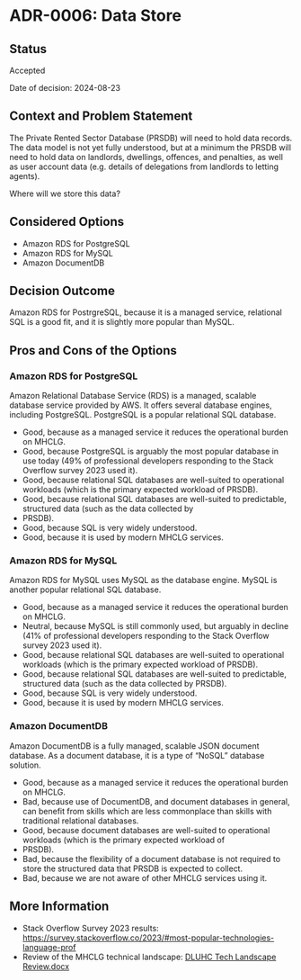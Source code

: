 # ADR-0006: Data Store

## Status

Accepted

Date of decision: 2024-08-23

## Context and Problem Statement

The Private Rented Sector Database (PRSDB) will need to hold data records. The data model is not yet fully understood,
but at a minimum the PRSDB will need to hold data on landlords, dwellings, offences, and penalties, as well as user
account data (e.g. details of delegations from landlords to letting agents).

Where will we store this data?

## Considered Options

* Amazon RDS for PostgreSQL
* Amazon RDS for MySQL 
* Amazon DocumentDB

## Decision Outcome

Amazon RDS for PostrgreSQL, because it is a managed service, relational SQL is a good fit, and it is slightly more
popular than MySQL.

## Pros and Cons of the Options

### Amazon RDS for PostgreSQL

Amazon Relational Database Service (RDS) is a managed, scalable database service provided by AWS. It offers several
database engines, including PostgreSQL. PostgreSQL is a popular relational SQL database.
* Good, because as a managed service it reduces the operational burden on MHCLG.
* Good, because PostgreSQL is arguably the most popular database in use today (49% of professional developers responding
  to the Stack Overflow survey 2023 used it).
* Good, because relational SQL databases are well-suited to operational workloads (which is the primary expected
  workload of PRSDB).
* Good, because relational SQL databases are well-suited to predictable, structured data (such as the data collected by
* PRSDB).
* Good, because SQL is very widely understood.
* Good, because it is used by modern MHCLG services.

### Amazon RDS for MySQL

Amazon RDS for MySQL uses MySQL as the database engine. MySQL is another popular relational SQL database. 
* Good, because as a managed service it reduces the operational burden on MHCLG.
* Neutral, because MySQL is still commonly used, but arguably in decline (41% of professional developers responding to
  the Stack Overflow survey 2023 used it).
* Good, because relational SQL databases are well-suited to operational workloads (which is the primary expected
  workload of PRSDB).
* Good, because relational SQL databases are well-suited to predictable, structured data (such as the data collected by
  PRSDB).
* Good, because SQL is very widely understood.
* Good, because it is used by modern MHCLG services.

### Amazon DocumentDB

Amazon DocumentDB is a fully managed, scalable JSON document database. As a document database, it is a type of “NoSQL”
database solution.
* Good, because as a managed service it reduces the operational burden on MHCLG.
* Bad, because use of DocumentDB, and document databases in general, can benefit from skills which are less commonplace
  than skills with traditional relational databases.
* Good, because document databases are well-suited to operational workloads (which is the primary expected workload of
* PRSDB).
* Bad, because the flexibility of a document database is not required to store the structured data that PRSDB is
  expected to collect.
* Bad, because we are not aware of other MHCLG services using it.

## More Information

* Stack Overflow Survey 2023 results: https://survey.stackoverflow.co/2023/#most-popular-technologies-language-prof
* Review of the MHCLG technical landscape: [DLUHC Tech Landscape Review.docx](https://mhclg.sharepoint.com/:w:/s/PrivateRentedSector/EZp45cVALmBDl-MmTf5gd9cBajXyR87tPoGDom_OZFiMgg?e=GgSSh6)
